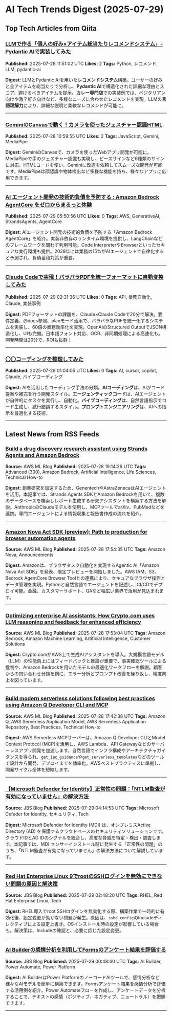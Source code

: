 # AI Tech Trends Digest (2025-07-29)


## Top Tech Articles from Qiita


### [ LLMで作る「個人の好み×アイテム総当たりレコメンドシステム」- Pydantic AIで実装してみた](https://qiita.com/Tadataka_Takahashi/items/982fd5a84daf71b9df02)
**Published:** 2025-07-28 11:51:02 UTC
**Likes:** 2
**Tags:** Python, レコメンド, LLM, pydantic-ai

**Digest:**
LLMとPydantic AIを用いた**レコメンドシステム**構築。ユーザーの好みと全アイテムを総当たりで分析し、**Pydantic AI**で構造化された詳細な理由とスコア、避けるべきアイテムを提示。**カレー専門店**での実装例では、ベジタリアン向けや激辛好き向けなど、多様なニーズに合わせたレコメンドを実現。LLMの**言語理解力**により、詳細な説明と柔軟なレコメンドが可能に。

---

### [GeminiのCanvasで動く！カメラを使ったジェスチャー認識HTML](https://qiita.com/takatama/items/d4da6442038c7c05070a)
**Published:** 2025-07-28 10:59:55 UTC
**Likes:** 2
**Tags:** JavaScript, Gemini, MediaPipe

**Digest:**
GeminiのCanvasで、カメラを使ったWebアプリ開発が可能に。MediaPipeで手のジェスチャー認識も実現し、ピースサインなど6種類のサインに対応。HTMLコードを使い、Geminiに改造を依頼してスムーズな開発が可能です。MediaPipeは顔認識や物体検出など多様な機能を持ち、様々なアプリに応用できます。

---

### [AI エージェント開発の技術的負債を予防する : Amazon Bedrock AgentCore をゼロからまるっと体験](https://qiita.com/icoxfog417/items/f21bb92352277d2ddc66)
**Published:** 2025-07-29 05:50:56 UTC
**Likes:** 0
**Tags:** AWS, GenerativeAI, StrandsAgents, AgentCore

**Digest:**
AIエージェント開発の技術的負債を予防する「Amazon Bedrock AgentCore」を紹介。実装非依存のランタイム環境を提供し、LangChainなどのフレームワークを問わず利用可能。Code InterpreterやBrowserといったセキュアな実行環境も提供。2028年には業務の15%がAIエージェントで自律化すると予測され、負債蓄積対策が重要。

---

### [Claude Codeで実現！バラバラPDFを統一フォーマットに自動変換してみた](https://qiita.com/k_nabe/items/f0bbcf958871eba8b4c5)
**Published:** 2025-07-29 02:31:36 UTC
**Likes:** 0
**Tags:** API, 業務自動化, Claude, 実装事例

**Digest:**
PDFフォーマットの課題を、Claude×Claude Codeで20分で解決。要件定義、@docs参照、planモード活用で、バラバラなPDFを統一化するシステムを実装し、60倍の業務効率化を実現。OpenAIのStructured OutputでJSON構造化し、UIも完備。日本語フォント対応、OCR、非同期処理による高速化も。開発時間は20分で、ROIも抜群！

---

### [〇〇コーディングを整理してみた](https://qiita.com/sm_beats_keys/items/489d4b8eb783e93416ff)
**Published:** 2025-07-29 01:04:05 UTC
**Likes:** 0
**Tags:** AI, cursor, copilot, Claude, バイブコーディング

**Digest:**
AIを活用したコーディング手法の分類。**AIコーディング**は、AIがコード提案や補完を行う開発スタイル。**エージェンティックコード**は、AIエージェントが自律的にタスクを実行し、自動化。**バイブコーディング**は、自然言語指示でコード生成し、試行錯誤するスタイル。**プロンプトエンジニアリング**は、AIへの指示を最適化する技術。

---

## Latest News from RSS Feeds


### [Build a drug discovery research assistant using Strands Agents and Amazon Bedrock](https://aws.amazon.com/blogs/machine-learning/build-a-drug-discovery-research-assistant-using-strands-agents-and-amazon-bedrock/)
**Source:** AWS ML Blog
**Published:** 2025-07-28 19:14:26 UTC
**Tags:** Advanced (300), Amazon Bedrock, Artificial Intelligence, Life Sciences, Technical How-to

**Digest:**
創薬研究を加速するため、GenentechやAstraZenecaはAIエージェントを活用。本記事では、Strands Agents SDKとAmazon Bedrockを用いて、複数のデータベースを検索しレポート生成する研究アシスタントを構築する方法を解説。AnthropicのClaudeモデルを使用し、MCPツールでarXiv、PubMedなどを連携。専門エージェントによる情報収集と報告書作成の流れを紹介。

---

### [Amazon Nova Act SDK (preview): Path to production for browser automation agents](https://aws.amazon.com/blogs/machine-learning/amazon-nova-act-sdk-preview-path-to-production-for-browser-automation-agents/)
**Source:** AWS ML Blog
**Published:** 2025-07-28 17:54:35 UTC
**Tags:** Amazon Nova, Announcements

**Digest:**
Amazonは、ブラウザタスク自動化を実現するAgentic AI「Amazon Nova Act SDK」を発表、限定プレビューを開始しました。AWS IAM、S3、Bedrock AgentCore Browser Toolとの連携により、セキュアなブラウザ操作とデータ管理を実現。Pythonと自然言語でエージェントを記述し、CI/CDでデプロイ可能。金融、カスタマーサポート、QAなど幅広い業界で活用が見込まれます。

---

### [Optimizing enterprise AI assistants: How Crypto.com uses LLM reasoning and feedback for enhanced efficiency](https://aws.amazon.com/blogs/machine-learning/optimizing-enterprise-ai-assistants-how-crypto-com-uses-llm-reasoning-and-feedback-for-enhanced-efficiency/)
**Source:** AWS ML Blog
**Published:** 2025-07-28 17:53:04 UTC
**Tags:** Amazon Bedrock, Amazon Machine Learning, Artificial Intelligence, Customer Solutions

**Digest:**
Crypto.comがAWS上で生成AIアシスタントを導入。大規模言語モデル（LLM）の性能向上にはフィードバックと推論が重要で、事実確認ツールによる批判や、Amazon Bedrockを用いたモデルの最適化ワークフローを解説。顧客からの問い合わせ分類を例に、エラー分析とプロンプト改善を繰り返し、精度向上を図っています。

---

### [Build modern serverless solutions following best practices using Amazon Q Developer CLI and MCP](https://aws.amazon.com/blogs/machine-learning/build-modern-serverless-solutions-following-best-practices-using-amazon-q-developer-cli-and-mcp/)
**Source:** AWS ML Blog
**Published:** 2025-07-28 17:42:38 UTC
**Tags:** Amazon Q, AWS Serverless Application Model, AWS Serverless Application Repository, Best Practices, Technical How-to

**Digest:**
AWS Serverless MCPサーバーは、Amazon Q Developer CLIとModel Context Protocol (MCP)を活用し、AWS Lambda、API Gatewayなどのサーバーレスアプリ開発を加速します。自然言語でインフラ構成やアーキテクチャガイダンスを得られ、`get_iac_guidance`や`get_serverless_templates`などのツールで設計から開発、デプロイまでを効率化。AWSベストプラクティスに準拠し、開発サイクル全体を短縮します。

---

### [【Microsoft Defender for Identity】正常性の問題：「NTLM監査が有効になっていません」の解決方法](https://blog.jbs.co.jp/entry/2025/07/29/131453)
**Source:** JBS Blog
**Published:** 2025-07-29 04:14:53 UTC
**Tags:** Microsoft Defeder for Identity, セキュリティ, Tech

**Digest:**
Microsoft Defender for Identity (MDI) は、オンプレミスActive Directory (AD) を保護するクラウドベースのセキュリティソリューションです。クラウドIDとAD IDのシグナルを統合し、高度な脅威を特定・検出・調査します。本記事では、MDI センサーインストール時に発生する「正常性の問題」のうち、「NTLM監査が有効になっていません」の解決方法について解説しています。

---

### [Red Hat Enterprise Linux 9でrootのSSHログインを無効にできない問題の原因と解決策](https://blog.jbs.co.jp/entry/2025/07/29/114820)
**Source:** JBS Blog
**Published:** 2025-07-29 02:48:20 UTC
**Tags:** RHEL, Red Hat Enterprise Linux, Tech

**Digest:**
RHEL導入でroot SSHログインを無効化する際、構築作業で一時的に有効化後、設定変更が効かない問題が発生。原因は、`sshd_config`のIncludeディレクティブによる設定上書き。OSインストール時の設定が影響している場合も。解決策は、Includeの確認と、必要に応じた設定変更。

---

### [AI Builderの感情分析を利用してFormsのアンケート結果を評価する](https://blog.jbs.co.jp/entry/2025/07/29/094840)
**Source:** JBS Blog
**Published:** 2025-07-29 00:48:40 UTC
**Tags:** AI Builder, Power Automate, Power Platform

**Digest:**
AI BuilderはPower PlatformのノーコードAIツールで、感情分析など様々なAIモデルを簡単に構築できます。Formsアンケート結果を感情分析で評価する活用例を紹介。Power Automateフローを作成し、アンケートデータを分析することで、テキストの感情（ポジティブ、ネガティブ、ニュートラル）を把握できます。

---